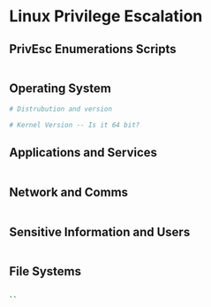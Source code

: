 # Linux Privilege Escalation

## PrivEsc Enumerations Scripts
```bash

```

## Operating System
```bash
# Distrubution and version

# Kernel Version -- Is it 64 bit?
```

## Applications and Services
```bash

```

## Network and Comms
```bash

```

## Sensitive Information and Users
```bash

```

## File Systems
```bash

``
